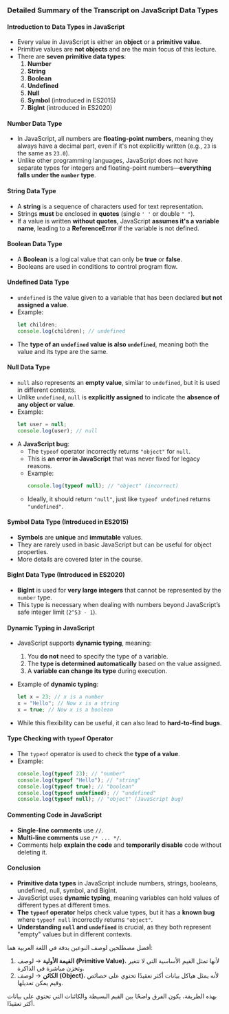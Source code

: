### **Detailed Summary of the Transcript on JavaScript Data Types**

#### **Introduction to Data Types in JavaScript**

- Every value in JavaScript is either an **object** or a **primitive value**.
- Primitive values are **not objects** and are the main focus of this lecture.
- There are **seven primitive data types**:
  1. **Number**
  2. **String**
  3. **Boolean**
  4. **Undefined**
  5. **Null**
  6. **Symbol** (introduced in ES2015)
  7. **BigInt** (introduced in ES2020)

#### **Number Data Type**

- In JavaScript, all numbers are **floating-point numbers**, meaning they always have a decimal part, even if it's not explicitly written (e.g., `23` is the same as `23.0`).
- Unlike other programming languages, JavaScript does not have separate types for integers and floating-point numbers—**everything falls under the `number` type**.

#### **String Data Type**

- A **string** is a sequence of characters used for text representation.
- Strings **must** be enclosed in **quotes** (single `' '` or double `" "`).
- If a value is written **without quotes**, JavaScript **assumes it's a variable name**, leading to a **ReferenceError** if the variable is not defined.

#### **Boolean Data Type**

- A **Boolean** is a logical value that can only be **true** or **false**.
- Booleans are used in conditions to control program flow.

#### **Undefined Data Type**

- `undefined` is the value given to a variable that has been declared **but not assigned a value**.
- Example:
  ```javascript
  let children;
  console.log(children); // undefined
  ```
- The **type of an `undefined` value is also `undefined`**, meaning both the value and its type are the same.

#### **Null Data Type**

- `null` also represents an **empty value**, similar to `undefined`, but it is used in different contexts.
- Unlike `undefined`, `null` is **explicitly assigned** to indicate the **absence of any object or value**.
- Example:
  ```javascript
  let user = null;
  console.log(user); // null
  ```
- A **JavaScript bug**:
  - The `typeof` operator incorrectly returns `"object"` for `null`.
  - This is **an error in JavaScript** that was never fixed for legacy reasons.
  - Example:
    ```javascript
    console.log(typeof null); // "object" (incorrect)
    ```
  - Ideally, it should return `"null"`, just like `typeof undefined` returns `"undefined"`.

#### **Symbol Data Type (Introduced in ES2015)**

- **Symbols** are **unique** and **immutable** values.
- They are rarely used in basic JavaScript but can be useful for object properties.
- More details are covered later in the course.

#### **BigInt Data Type (Introduced in ES2020)**

- **BigInt** is used for **very large integers** that cannot be represented by the `number` type.
- This type is necessary when dealing with numbers beyond JavaScript’s safe integer limit (`2^53 - 1`).

#### **Dynamic Typing in JavaScript**

- JavaScript supports **dynamic typing**, meaning:

  1. You **do not** need to specify the type of a variable.
  2. The **type is determined automatically** based on the value assigned.
  3. A **variable can change its type** during execution.

- Example of **dynamic typing**:
  ```javascript
  let x = 23; // x is a number
  x = "Hello"; // Now x is a string
  x = true; // Now x is a boolean
  ```
- While this flexibility can be useful, it can also lead to **hard-to-find bugs**.

#### **Type Checking with `typeof` Operator**

- The `typeof` operator is used to check the **type of a value**.
- Example:
  ```javascript
  console.log(typeof 23); // "number"
  console.log(typeof "Hello"); // "string"
  console.log(typeof true); // "boolean"
  console.log(typeof undefined); // "undefined"
  console.log(typeof null); // "object" (JavaScript bug)
  ```

#### **Commenting Code in JavaScript**

- **Single-line comments** use `//`.
- **Multi-line comments** use `/* ... */`.
- Comments help **explain the code** and **temporarily disable** code without deleting it.

#### **Conclusion**

- **Primitive data types** in JavaScript include numbers, strings, booleans, undefined, null, symbol, and BigInt.
- JavaScript uses **dynamic typing**, meaning variables can hold values of different types at different times.
- **The `typeof` operator** helps check value types, but it has a **known bug** where `typeof null` incorrectly returns `"object"`.
- **Understanding `null` and `undefined`** is crucial, as they both represent "empty" values but in different contexts.

أفضل مصطلحين لوصف النوعين بدقة في اللغة العربية هما:

1. **القيمة الأولية** → لوصف **(Primitive Value)**، لأنها تمثل القيم الأساسية التي لا تتغير وتخزن مباشرة في الذاكرة.
2. **الكائن** → لوصف **(Object)**، لأنه يمثل هياكل بيانات أكثر تعقيدًا تحتوي على خصائص وقيم يمكن تعديلها.

بهذه الطريقة، يكون الفرق واضحًا بين القيم البسيطة والكائنات التي تحتوي على بيانات أكثر تعقيدًا.
